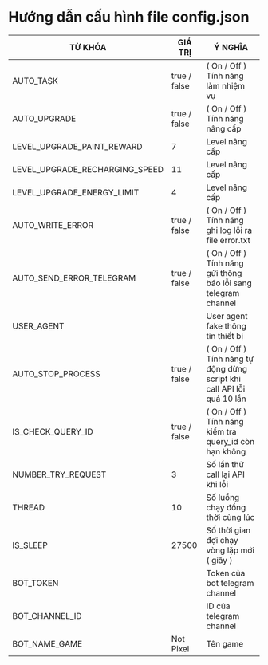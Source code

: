 # Hướng dẫn cấu hình file config.json
| TỪ KHÓA   | GIÁ TRỊ      | Ý NGHĨA                                                               |
|-----------|--------------|-----------------------------------------------------------------------|
| AUTO_TASK | true / false | ( On / Off ) Tính năng làm nhiệm vụ                                   |
| AUTO_UPGRADE | true / false | ( On / Off ) Tính năng nâng cấp                                       |
| LEVEL_UPGRADE_PAINT_REWARD | 7            | Level nâng cấp                                                        |
| LEVEL_UPGRADE_RECHARGING_SPEED | 11           | Level nâng cấp                                                        |
| LEVEL_UPGRADE_ENERGY_LIMIT | 4            | Level nâng cấp                                                        |
| AUTO_WRITE_ERROR | true / false | ( On / Off ) Tính năng ghi log lỗi ra file error.txt                  |
| AUTO_SEND_ERROR_TELEGRAM | true / false | ( On / Off ) Tính năng gửi thông báo lỗi sang telegram channel        |
| USER_AGENT |              | User agent fake thông tin thiết bị                                    |
| AUTO_STOP_PROCESS | true / false | ( On / Off ) Tính năng tự động dừng script khi call API lỗi quá 10 lần |
| IS_CHECK_QUERY_ID | true / false | ( On / Off ) Tính năng kiểm tra query_id còn hạn không                |
| NUMBER_TRY_REQUEST | 3            | Số lần thử call lại API khi lỗi                                       |
| THREAD | 10           | Số luồng chạy đồng thời cùng lúc                                      |
| IS_SLEEP | 27500        | Số thời gian đợi chạy vòng lặp mới ( giây )                           |
| BOT_TOKEN |              | Token của bot telegram channel                                        |
| BOT_CHANNEL_ID |              | ID của telegram channel                                               |
| BOT_NAME_GAME | Not Pixel    | Tên game                                                              |
